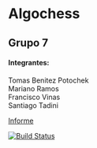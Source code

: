 # Algochess
## Grupo 7
#### Integrantes:
Tomas Benitez Potochek   
Mariano Ramos  
Francisco Vinas  
Santiago Tadini  

[Informe](https://www.overleaf.com/read/bftspxswqdxq)

[![Build Status](https://travis-ci.org/TomBPotochek/algochess.svg?branch=master)](https://travis-ci.org/TomBPotochek/algochess)
